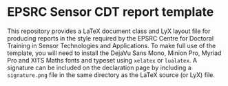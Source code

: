 # EPSRC Sensor CDT report template

This repository provides a LaTeX document class and LyX layout file for producing reports in the style required by the EPSRC Centre for Doctoral Training in Sensor Technologies and Applications.
To make full use of the template, you will need to install the DejaVu Sans Mono, Minion Pro, Myriad Pro and XITS Maths fonts and typeset using ``xelatex`` or ``lualatex``.
A signature can be included on the declaration page by including a ``signature.png`` file in the same directory as the LaTeX source (or LyX) file.
